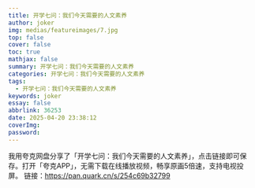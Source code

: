 ```yaml
---
title: 开学七问：我们今天需要的人文素养
author: joker
img: medias/featureimages/7.jpg
top: false
cover: false
toc: true
mathjax: false
summary: 开学七问：我们今天需要的人文素养
categories: 开学七问：我们今天需要的人文素养
tags:
  - 开学七问：我们今天需要的人文素养
keywords: joker
essay: false
abbrlink: 36253
date: 2025-04-20 23:38:12
coverImg:
password:
---
```


我用夸克网盘分享了「开学七问：我们今天需要的人文素养」，点击链接即可保存。打开「夸克APP」，无需下载在线播放视频，畅享原画5倍速，支持电视投屏。
链接：https://pan.quark.cn/s/254c69b32799
